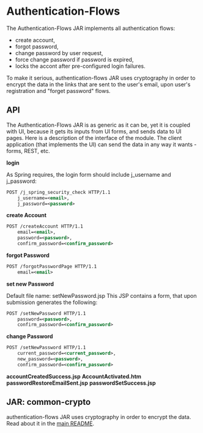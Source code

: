 Authentication-Flows
==================

The Authentication-Flows JAR implements all authentication flows: 
* create account, 
* forgot password, 
* change password by user request, 
* force change password if password is expired,
* locks the accont after pre-configured login failures.

To make it serious, authentication-flows JAR uses cryptography in order to encrypt the data in the links that are sent to the user's email, 
upon user's registration and "forget password" flows.

API
---------

The Authentication-Flows JAR is as generic as it can be, yet it is coupled with UI, because it gets its inputs from UI forms, and sends data
to UI pages. Here is a description of the interface of the module. The client application (that implements the UI) can send the data in any
way it wants - forms, REST, etc. 

**login**

As Spring requires, the login form should include j_username and j_password:
```xml
POST /j_spring_security_check HTTP/1.1
	j_username=<email>, 
	j_password=<password>
```

**create Account**

```xml
POST /createAccount HTTP/1.1
	email=<email>, 
	password=<password>,
	confirm_password=<confirm_password>
```

**forgot Password**
```xml
POST /forgotPasswordPage HTTP/1.1
	email=<email>
```

**set new Password**

Default file name: setNewPassword.jsp
This JSP contains a form, that upon submission generates the following:

```xml
POST /setNewPassword HTTP/1.1
	password=<password>,
	confirm_password=<confirm_password>
```

**change Password** 
```xml
POST /setNewPassword HTTP/1.1
	current_password=<current_password>,
	new_password=<password>,
	confirm_password=<confirm_password>
```


**accountCreatedSuccess.jsp**
**AccountActivated.htm**
**passwordRestoreEmailSent.jsp**
**passwordSetSuccess.jsp**

JAR: common-crypto
-------------
authentication-flows JAR uses cryptography in order to encrypt the data. Read about it in the [main README](/).
